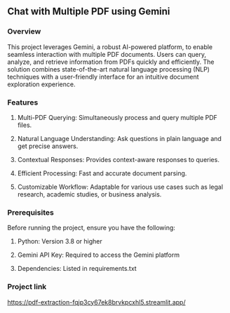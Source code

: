 ## Chat with Multiple PDF using Gemini 
### Overview

This project leverages Gemini, a robust AI-powered platform, to enable seamless interaction with multiple PDF documents. Users can query, analyze, and retrieve information from PDFs quickly and efficiently. The solution combines state-of-the-art natural language processing (NLP) techniques with a user-friendly interface for an intuitive document exploration experience.

### Features

1. Multi-PDF Querying: Simultaneously process and query multiple PDF files.

2. Natural Language Understanding: Ask questions in plain language and get precise answers.

3. Contextual Responses: Provides context-aware responses to queries.

4. Efficient Processing: Fast and accurate document parsing.

5. Customizable Workflow: Adaptable for various use cases such as legal research, academic studies, or business analysis.

### Prerequisites

Before running the project, ensure you have the following:

1. Python: Version 3.8 or higher

2. Gemini API Key: Required to access the Gemini platform

3. Dependencies: Listed in requirements.txt

### Project link 
https://pdf-extraction-fqjp3cy67ek8brvkpcxhl5.streamlit.app/
